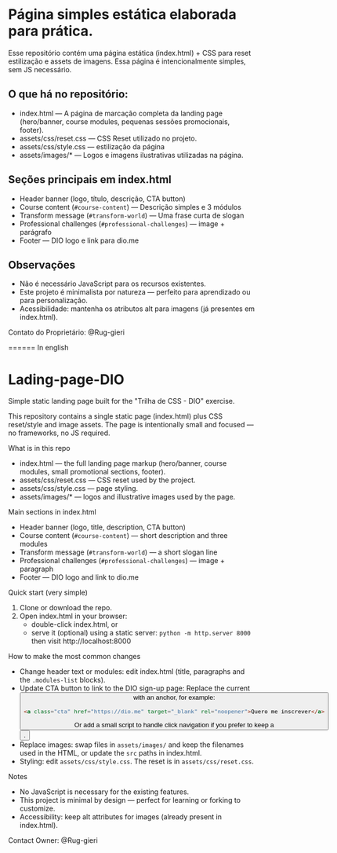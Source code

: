 # Página simples estática elaborada para prática. 

Esse repositório contém uma página estática (index.html) + CSS para reset estilização e assets de imagens. Essa página é intencionalmente simples, sem JS necessário. 

## O que há no repositório: 

- index.html — A página de marcação completa da landing page (hero/banner, course modules, pequenas sessões promocionais, footer).
- assets/css/reset.css — CSS Reset utilizado no projeto.
- assets/css/style.css — estilização da página
- assets/images/* — Logos e imagens ilustrativas utilizadas na página.

## Seções principais em index.html
- Header banner (logo, título, descrição, CTA button)
- Course content (`#course-content`) — Descrição simples e 3 módulos
- Transform message (`#transform-world`) — Uma frase curta de slogan
- Professional challenges (`#professional-challenges`) — image + parágrafo
- Footer — DIO logo e link para dio.me

## Observações

- Não é necessário JavaScript para os recursos existentes.
- Este projeto é minimalista por natureza — perfeito para aprendizado ou para personalização.
- Acessibilidade: mantenha os atributos alt para imagens (já presentes em index.html).

Contato do Proprietário: @Rug-gieri

====== In english 

# Lading-page-DIO

Simple static landing page built for the "Trilha de CSS - DIO" exercise.

This repository contains a single static page (index.html) plus CSS reset/style and image assets. The page is intentionally small and focused — no frameworks, no JS required.

What is in this repo
- index.html — the full landing page markup (hero/banner, course modules, small promotional sections, footer).
- assets/css/reset.css — CSS reset used by the project.
- assets/css/style.css — page styling.
- assets/images/* — logos and illustrative images used by the page.

Main sections in index.html
- Header banner (logo, title, description, CTA button)
- Course content (`#course-content`) — short description and three modules
- Transform message (`#transform-world`) — a short slogan line
- Professional challenges (`#professional-challenges`) — image + paragraph
- Footer — DIO logo and link to dio.me

Quick start (very simple)
1. Clone or download the repo.
2. Open index.html in your browser:
   - double-click index.html, or
   - serve it (optional) using a static server: `python -m http.server 8000` then visit http://localhost:8000

How to make the most common changes
- Change header text or modules: edit index.html (title, paragraphs and the `.modules-list` blocks).
- Update CTA button to link to the DIO sign-up page:
  Replace the current <button> with an anchor, for example:
  ```html
  <a class="cta" href="https://dio.me" target="_blank" rel="noopener">Quero me inscrever</a>
  ```
  Or add a small script to handle click navigation if you prefer to keep a <button>.
- Replace images: swap files in `assets/images/` and keep the filenames used in the HTML, or update the `src` paths in index.html.
- Styling: edit `assets/css/style.css`. The reset is in `assets/css/reset.css`.

Notes
- No JavaScript is necessary for the existing features.
- This project is minimal by design — perfect for learning or forking to customize.
- Accessibility: keep alt attributes for images (already present in index.html).

Contact
Owner: @Rug-gieri
